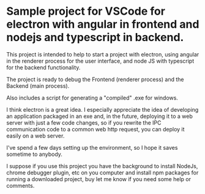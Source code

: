 # Sample project for VSCode for electron with angular in frontend and nodejs and typescript in backend. 
This project is intended to help to start a project with electron, using angular in the renderer process for the user interface, and node JS with typescript for the backend functionality.

The project is ready to debug the Frontend (renderer process) and the Backend (main process).

Also includes a script for generating a "compiled" .exe for windows. 

I think electron is a great idea. I especially appreciate the idea of developing an application packaged in an exe and, in the future, deploying it to a web server with just a few code changes, so if you rewrite the IPC communication code to a common web http request, you can deploy it easily on a web server.  


I've spend a few days setting up the environment, so I hope it saves sometime to anybody. 

I suppose if you use this project you have the background to install NodeJs, chrome debugger plugin, etc on you computer and install npm packages for running a downloaded project, buy let me know if you need some help or comments. 

